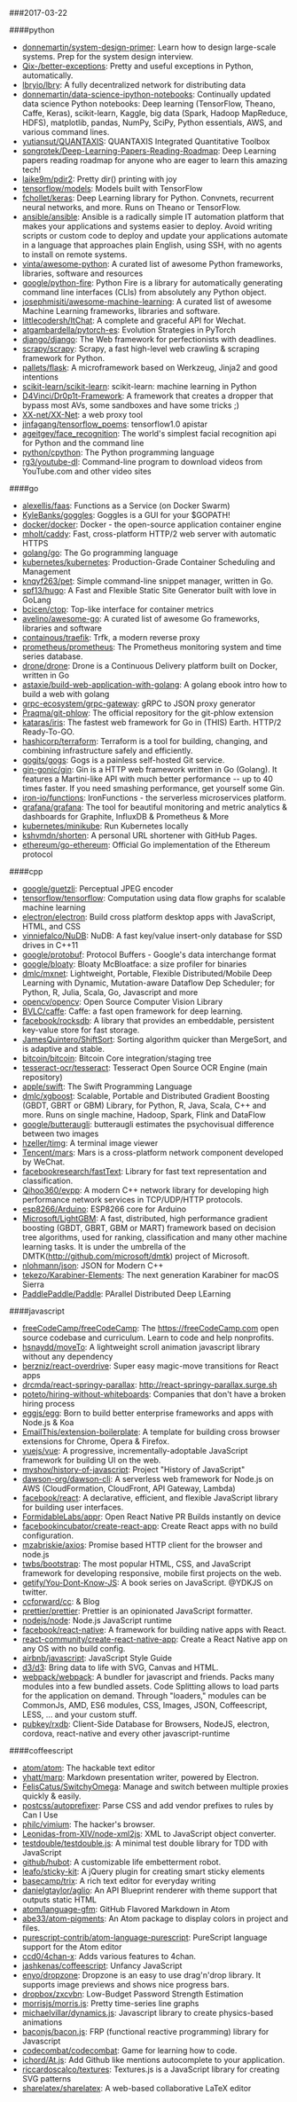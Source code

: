 ###2017-03-22

####python
* [donnemartin/system-design-primer](https://github.com/donnemartin/system-design-primer): Learn how to design large-scale systems. Prep for the system design interview.
* [Qix-/better-exceptions](https://github.com/Qix-/better-exceptions): Pretty and useful exceptions in Python, automatically.
* [lbryio/lbry](https://github.com/lbryio/lbry): A fully decentralized network for distributing data
* [donnemartin/data-science-ipython-notebooks](https://github.com/donnemartin/data-science-ipython-notebooks): Continually updated data science Python notebooks: Deep learning (TensorFlow, Theano, Caffe, Keras), scikit-learn, Kaggle, big data (Spark, Hadoop MapReduce, HDFS), matplotlib, pandas, NumPy, SciPy, Python essentials, AWS, and various command lines.
* [yutiansut/QUANTAXIS](https://github.com/yutiansut/QUANTAXIS): QUANTAXIS  Integrated Quantitative Toolbox
* [songrotek/Deep-Learning-Papers-Reading-Roadmap](https://github.com/songrotek/Deep-Learning-Papers-Reading-Roadmap): Deep Learning papers reading roadmap for anyone who are eager to learn this amazing tech!
* [laike9m/pdir2](https://github.com/laike9m/pdir2): Pretty dir() printing with joy
* [tensorflow/models](https://github.com/tensorflow/models): Models built with TensorFlow
* [fchollet/keras](https://github.com/fchollet/keras): Deep Learning library for Python. Convnets, recurrent neural networks, and more. Runs on Theano or TensorFlow.
* [ansible/ansible](https://github.com/ansible/ansible): Ansible is a radically simple IT automation platform that makes your applications and systems easier to deploy. Avoid writing scripts or custom code to deploy and update your applications automate in a language that approaches plain English, using SSH, with no agents to install on remote systems.
* [vinta/awesome-python](https://github.com/vinta/awesome-python): A curated list of awesome Python frameworks, libraries, software and resources
* [google/python-fire](https://github.com/google/python-fire): Python Fire is a library for automatically generating command line interfaces (CLIs) from absolutely any Python object.
* [josephmisiti/awesome-machine-learning](https://github.com/josephmisiti/awesome-machine-learning): A curated list of awesome Machine Learning frameworks, libraries and software.
* [littlecodersh/ItChat](https://github.com/littlecodersh/ItChat): A complete and graceful API for Wechat. 
* [atgambardella/pytorch-es](https://github.com/atgambardella/pytorch-es): Evolution Strategies in PyTorch
* [django/django](https://github.com/django/django): The Web framework for perfectionists with deadlines.
* [scrapy/scrapy](https://github.com/scrapy/scrapy): Scrapy, a fast high-level web crawling & scraping framework for Python.
* [pallets/flask](https://github.com/pallets/flask): A microframework based on Werkzeug, Jinja2 and good intentions
* [scikit-learn/scikit-learn](https://github.com/scikit-learn/scikit-learn): scikit-learn: machine learning in Python
* [D4Vinci/Dr0p1t-Framework](https://github.com/D4Vinci/Dr0p1t-Framework): A framework that creates a dropper that bypass most AVs, some sandboxes and have some tricks ;)
* [XX-net/XX-Net](https://github.com/XX-net/XX-Net): a web proxy tool
* [jinfagang/tensorflow_poems](https://github.com/jinfagang/tensorflow_poems): tensorflow1.0 apistar
* [ageitgey/face_recognition](https://github.com/ageitgey/face_recognition): The world's simplest facial recognition api for Python and the command line
* [python/cpython](https://github.com/python/cpython): The Python programming language
* [rg3/youtube-dl](https://github.com/rg3/youtube-dl): Command-line program to download videos from YouTube.com and other video sites

####go
* [alexellis/faas](https://github.com/alexellis/faas): Functions as a Service (on Docker Swarm)
* [KyleBanks/goggles](https://github.com/KyleBanks/goggles):  Goggles is a GUI for your $GOPATH!
* [docker/docker](https://github.com/docker/docker): Docker - the open-source application container engine
* [mholt/caddy](https://github.com/mholt/caddy): Fast, cross-platform HTTP/2 web server with automatic HTTPS
* [golang/go](https://github.com/golang/go): The Go programming language
* [kubernetes/kubernetes](https://github.com/kubernetes/kubernetes): Production-Grade Container Scheduling and Management
* [knqyf263/pet](https://github.com/knqyf263/pet): Simple command-line snippet manager, written in Go.
* [spf13/hugo](https://github.com/spf13/hugo): A Fast and Flexible Static Site Generator built with love in GoLang
* [bcicen/ctop](https://github.com/bcicen/ctop): Top-like interface for container metrics
* [avelino/awesome-go](https://github.com/avelino/awesome-go): A curated list of awesome Go frameworks, libraries and software
* [containous/traefik](https://github.com/containous/traefik): Trfk, a modern reverse proxy
* [prometheus/prometheus](https://github.com/prometheus/prometheus): The Prometheus monitoring system and time series database.
* [drone/drone](https://github.com/drone/drone): Drone is a Continuous Delivery platform built on Docker, written in Go
* [astaxie/build-web-application-with-golang](https://github.com/astaxie/build-web-application-with-golang): A golang ebook intro how to build a web with golang
* [grpc-ecosystem/grpc-gateway](https://github.com/grpc-ecosystem/grpc-gateway): gRPC to JSON proxy generator
* [Praqma/git-phlow](https://github.com/Praqma/git-phlow): The official repository for the git-phlow extension
* [kataras/iris](https://github.com/kataras/iris): The fastest web framework for Go in (THIS) Earth. HTTP/2 Ready-To-GO.
* [hashicorp/terraform](https://github.com/hashicorp/terraform): Terraform is a tool for building, changing, and combining infrastructure safely and efficiently.
* [gogits/gogs](https://github.com/gogits/gogs): Gogs is a painless self-hosted Git service.
* [gin-gonic/gin](https://github.com/gin-gonic/gin): Gin is a HTTP web framework written in Go (Golang). It features a Martini-like API with much better performance -- up to 40 times faster. If you need smashing performance, get yourself some Gin.
* [iron-io/functions](https://github.com/iron-io/functions): IronFunctions - the serverless microservices platform.
* [grafana/grafana](https://github.com/grafana/grafana): The tool for beautiful monitoring and metric analytics & dashboards for Graphite, InfluxDB & Prometheus & More
* [kubernetes/minikube](https://github.com/kubernetes/minikube): Run Kubernetes locally
* [kshvmdn/shorten](https://github.com/kshvmdn/shorten): A personal URL shortener with GitHub Pages.
* [ethereum/go-ethereum](https://github.com/ethereum/go-ethereum): Official Go implementation of the Ethereum protocol

####cpp
* [google/guetzli](https://github.com/google/guetzli): Perceptual JPEG encoder
* [tensorflow/tensorflow](https://github.com/tensorflow/tensorflow): Computation using data flow graphs for scalable machine learning
* [electron/electron](https://github.com/electron/electron): Build cross platform desktop apps with JavaScript, HTML, and CSS
* [vinniefalco/NuDB](https://github.com/vinniefalco/NuDB): NuDB: A fast key/value insert-only database for SSD drives in C++11
* [google/protobuf](https://github.com/google/protobuf): Protocol Buffers - Google's data interchange format
* [google/bloaty](https://github.com/google/bloaty): Bloaty McBloatface: a size profiler for binaries
* [dmlc/mxnet](https://github.com/dmlc/mxnet): Lightweight, Portable, Flexible Distributed/Mobile Deep Learning with Dynamic, Mutation-aware Dataflow Dep Scheduler; for Python, R, Julia, Scala, Go, Javascript and more
* [opencv/opencv](https://github.com/opencv/opencv): Open Source Computer Vision Library
* [BVLC/caffe](https://github.com/BVLC/caffe): Caffe: a fast open framework for deep learning.
* [facebook/rocksdb](https://github.com/facebook/rocksdb): A library that provides an embeddable, persistent key-value store for fast storage.
* [JamesQuintero/ShiftSort](https://github.com/JamesQuintero/ShiftSort): Sorting algorithm quicker than MergeSort, and is adaptive and stable.
* [bitcoin/bitcoin](https://github.com/bitcoin/bitcoin): Bitcoin Core integration/staging tree
* [tesseract-ocr/tesseract](https://github.com/tesseract-ocr/tesseract): Tesseract Open Source OCR Engine (main repository)
* [apple/swift](https://github.com/apple/swift): The Swift Programming Language
* [dmlc/xgboost](https://github.com/dmlc/xgboost): Scalable, Portable and Distributed Gradient Boosting (GBDT, GBRT or GBM) Library, for Python, R, Java, Scala, C++ and more. Runs on single machine, Hadoop, Spark, Flink and DataFlow
* [google/butteraugli](https://github.com/google/butteraugli): butteraugli estimates the psychovisual difference between two images
* [hzeller/timg](https://github.com/hzeller/timg): A terminal image viewer
* [Tencent/mars](https://github.com/Tencent/mars): Mars is a cross-platform network component developed by WeChat.
* [facebookresearch/fastText](https://github.com/facebookresearch/fastText): Library for fast text representation and classification.
* [Qihoo360/evpp](https://github.com/Qihoo360/evpp): A modern C++ network library for developing high performance network services in TCP/UDP/HTTP protocols.
* [esp8266/Arduino](https://github.com/esp8266/Arduino): ESP8266 core for Arduino
* [Microsoft/LightGBM](https://github.com/Microsoft/LightGBM): A fast, distributed, high performance gradient boosting (GBDT, GBRT, GBM or MART) framework based on decision tree algorithms, used for ranking, classification and many other machine learning tasks. It is under the umbrella of the DMTK(http://github.com/microsoft/dmtk) project of Microsoft.
* [nlohmann/json](https://github.com/nlohmann/json): JSON for Modern C++
* [tekezo/Karabiner-Elements](https://github.com/tekezo/Karabiner-Elements): The next generation Karabiner for macOS Sierra
* [PaddlePaddle/Paddle](https://github.com/PaddlePaddle/Paddle): PArallel Distributed Deep LEarning

####javascript
* [freeCodeCamp/freeCodeCamp](https://github.com/freeCodeCamp/freeCodeCamp): The https://freeCodeCamp.com open source codebase and curriculum. Learn to code and help nonprofits.
* [hsnaydd/moveTo](https://github.com/hsnaydd/moveTo): A lightweight scroll animation javascript library without any dependency
* [berzniz/react-overdrive](https://github.com/berzniz/react-overdrive): Super easy magic-move transitions for React apps
* [drcmda/react-springy-parallax](https://github.com/drcmda/react-springy-parallax): http://react-springy-parallax.surge.sh
* [poteto/hiring-without-whiteboards](https://github.com/poteto/hiring-without-whiteboards):  Companies that don't have a broken hiring process
* [eggjs/egg](https://github.com/eggjs/egg): Born to build better enterprise frameworks and apps with Node.js & Koa
* [EmailThis/extension-boilerplate](https://github.com/EmailThis/extension-boilerplate):  A template for building cross browser extensions for Chrome, Opera & Firefox.
* [vuejs/vue](https://github.com/vuejs/vue): A progressive, incrementally-adoptable JavaScript framework for building UI on the web.
* [myshov/history-of-javascript](https://github.com/myshov/history-of-javascript): Project "History of JavaScript"
* [dawson-org/dawson-cli](https://github.com/dawson-org/dawson-cli): A serverless web framework for Node.js on AWS (CloudFormation, CloudFront, API Gateway, Lambda)
* [facebook/react](https://github.com/facebook/react): A declarative, efficient, and flexible JavaScript library for building user interfaces.
* [FormidableLabs/appr](https://github.com/FormidableLabs/appr): Open React Native PR Builds instantly on device
* [facebookincubator/create-react-app](https://github.com/facebookincubator/create-react-app): Create React apps with no build configuration.
* [mzabriskie/axios](https://github.com/mzabriskie/axios): Promise based HTTP client for the browser and node.js
* [twbs/bootstrap](https://github.com/twbs/bootstrap): The most popular HTML, CSS, and JavaScript framework for developing responsive, mobile first projects on the web.
* [getify/You-Dont-Know-JS](https://github.com/getify/You-Dont-Know-JS): A book series on JavaScript. @YDKJS on twitter.
* [ccforward/cc](https://github.com/ccforward/cc):  & Blog
* [prettier/prettier](https://github.com/prettier/prettier): Prettier is an opinionated JavaScript formatter.
* [nodejs/node](https://github.com/nodejs/node): Node.js JavaScript runtime 
* [facebook/react-native](https://github.com/facebook/react-native): A framework for building native apps with React.
* [react-community/create-react-native-app](https://github.com/react-community/create-react-native-app): Create a React Native app on any OS with no build config.
* [airbnb/javascript](https://github.com/airbnb/javascript): JavaScript Style Guide
* [d3/d3](https://github.com/d3/d3): Bring data to life with SVG, Canvas and HTML. 
* [webpack/webpack](https://github.com/webpack/webpack): A bundler for javascript and friends. Packs many modules into a few bundled assets. Code Splitting allows to load parts for the application on demand. Through "loaders," modules can be CommonJs, AMD, ES6 modules, CSS, Images, JSON, Coffeescript, LESS, ... and your custom stuff.
* [pubkey/rxdb](https://github.com/pubkey/rxdb):   Client-Side Database for Browsers, NodeJS, electron, cordova, react-native and every other javascript-runtime 

####coffeescript
* [atom/atom](https://github.com/atom/atom): The hackable text editor
* [yhatt/marp](https://github.com/yhatt/marp): Markdown presentation writer, powered by Electron.
* [FelisCatus/SwitchyOmega](https://github.com/FelisCatus/SwitchyOmega): Manage and switch between multiple proxies quickly & easily.
* [postcss/autoprefixer](https://github.com/postcss/autoprefixer): Parse CSS and add vendor prefixes to rules by Can I Use
* [philc/vimium](https://github.com/philc/vimium): The hacker's browser.
* [Leonidas-from-XIV/node-xml2js](https://github.com/Leonidas-from-XIV/node-xml2js): XML to JavaScript object converter.
* [testdouble/testdouble.js](https://github.com/testdouble/testdouble.js): A minimal test double library for TDD with JavaScript
* [github/hubot](https://github.com/github/hubot): A customizable life embetterment robot.
* [leafo/sticky-kit](https://github.com/leafo/sticky-kit): A jQuery plugin for creating smart sticky elements
* [basecamp/trix](https://github.com/basecamp/trix): A rich text editor for everyday writing
* [danielgtaylor/aglio](https://github.com/danielgtaylor/aglio): An API Blueprint renderer with theme support that outputs static HTML
* [atom/language-gfm](https://github.com/atom/language-gfm): GitHub Flavored Markdown in Atom
* [abe33/atom-pigments](https://github.com/abe33/atom-pigments): An Atom package to display colors in project and files.
* [purescript-contrib/atom-language-purescript](https://github.com/purescript-contrib/atom-language-purescript): PureScript language support for the Atom editor
* [ccd0/4chan-x](https://github.com/ccd0/4chan-x): Adds various features to 4chan.
* [jashkenas/coffeescript](https://github.com/jashkenas/coffeescript): Unfancy JavaScript
* [enyo/dropzone](https://github.com/enyo/dropzone): Dropzone is an easy to use drag'n'drop library. It supports image previews and shows nice progress bars.
* [dropbox/zxcvbn](https://github.com/dropbox/zxcvbn): Low-Budget Password Strength Estimation
* [morrisjs/morris.js](https://github.com/morrisjs/morris.js): Pretty time-series line graphs
* [michaelvillar/dynamics.js](https://github.com/michaelvillar/dynamics.js): Javascript library to create physics-based animations
* [baconjs/bacon.js](https://github.com/baconjs/bacon.js): FRP (functional reactive programming) library for Javascript
* [codecombat/codecombat](https://github.com/codecombat/codecombat): Game for learning how to code.
* [ichord/At.js](https://github.com/ichord/At.js): Add Github like mentions autocomplete to your application.
* [riccardoscalco/textures](https://github.com/riccardoscalco/textures): Textures.js is a JavaScript library for creating SVG patterns
* [sharelatex/sharelatex](https://github.com/sharelatex/sharelatex): A web-based collaborative LaTeX editor
